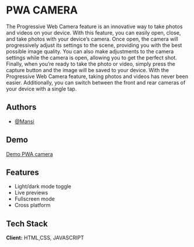 
# PWA CAMERA

The Progressive Web Camera feature is an innovative way to take photos and videos on your device. 
With this feature, you can easily open, close, and take photos with your device’s camera. 
Once open, the camera will progressively adjust its settings to the scene, providing you with the best possible image quality.
 You can also make adjustments to the camera settings while the camera is open, allowing you to get the perfect shot. 
Finally, when you’re ready to take the photo or video, simply press the capture button and the image will be saved to your device. With the Progressive Web Camera feature, taking photos and videos has never been easier.
 Additionally, you can switch between the front and rear cameras of your device with a single tap.


## Authors

- [@Mansi](https://www.github.com/octokatherine)


## Demo

[Demo PWA camera](https://github.com/Mansigulwelkar/pwa-camera)


## Features

- Light/dark mode toggle
- Live previews
- Fullscreen mode
- Cross platform


## Tech Stack

**Client:** HTML,CSS, JAVASCRIPT


